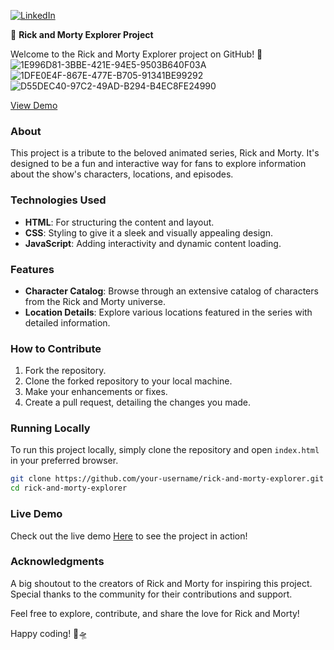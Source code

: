 [![LinkedIn][linkedin-shield]][linkedin-url]

🚀 **Rick and Morty Explorer Project**


Welcome to the Rick and Morty Explorer project on GitHub! 🌌
![1E996D81-3BBE-421E-94E5-9503B640F03A](https://github.com/mirandatatiana/RickyandMorty/assets/76907106/f6e25e21-1422-42dd-a177-a572f19e8b70)
![1DFE0E4F-867E-477E-B705-91341BE99292](https://github.com/mirandatatiana/RickyandMorty/assets/76907106/b6a08d69-f1bb-4d95-9052-8c267d9fa56c)
![D55DEC40-97C2-49AD-B294-B4EC8FE24990](https://github.com/mirandatatiana/RickyandMorty/assets/76907106/84aca723-26d3-4654-a410-e5633bf1ad2f)

 <a href="https://mirandatatiana.github.io/RickyandMorty/">View Demo</a>
### About
This project is a tribute to the beloved animated series, Rick and Morty. It's designed to be a fun and interactive way for fans to explore information about the show's characters, locations, and episodes.

### Technologies Used
- **HTML**: For structuring the content and layout.
- **CSS**: Styling to give it a sleek and visually appealing design.
- **JavaScript**: Adding interactivity and dynamic content loading.

### Features
- **Character Catalog**: Browse through an extensive catalog of characters from the Rick and Morty universe.
- **Location Details**: Explore various locations featured in the series with detailed information.

### How to Contribute
1. Fork the repository.
2. Clone the forked repository to your local machine.
3. Make your enhancements or fixes.
4. Create a pull request, detailing the changes you made.

### Running Locally
To run this project locally, simply clone the repository and open `index.html` in your preferred browser.

```bash
git clone https://github.com/your-username/rick-and-morty-explorer.git
cd rick-and-morty-explorer
```

### Live Demo
Check out the live demo  <a href="https://mirandatatiana.github.io/RickyandMorty/">Here</a>
 to see the project in action!

### Acknowledgments
A big shoutout to the creators of Rick and Morty for inspiring this project. Special thanks to the community for their contributions and support.

Feel free to explore, contribute, and share the love for Rick and Morty!

Happy coding! 🚀🛸

[linkedin-shield]: https://img.shields.io/badge/-LinkedIn-black.svg?style=for-the-badge&logo=linkedin&colorB=555
[linkedin-url]: https://github.com/mirandatatiana
